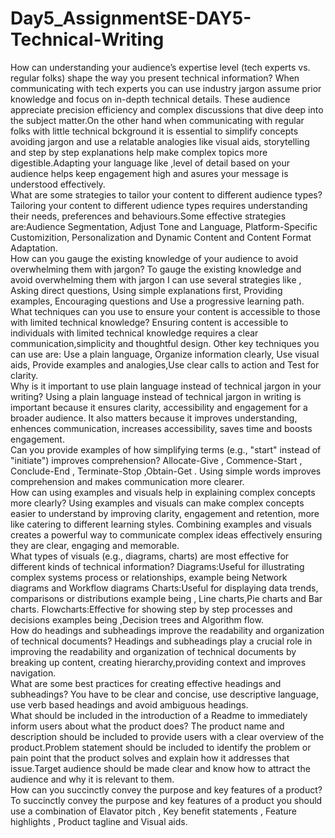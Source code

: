 # Day5_AssignmentSE-DAY5-Technical-Writing
How can understanding your audience’s expertise level (tech experts vs. regular folks) shape the way you present technical information?                                                   When communicating with tech experts you can use industry jargon assume prior knowledge and focus on in-depth technical details. These audience appreciate precision efficiency and complex discussions that dive deep into the subject matter.On the other hand when communicating with regular folks with little technical bckground it is essential to simplify concepts avoiding jargon and use a relatable analogies like visual aids, storytelling and step by step explanations help make complex topics more digestible.Adapting your language like ,level of detail based on your audience helps keep engagement high and asures your message is understood effectively.     
What are some strategies to tailor your content to different audience types?                                                                                                              Tailoring your content to different udience types requires understanding their needs, preferences and behaviours.Some effective strategies are:Audience Segmentation, Adjust Tone and Language, Platform-Specific Customizition, Personalization and Dynamic Content and Content Format Adaptation.           
How can you gauge the existing knowledge of your audience to avoid overwhelming them with jargon?                                                                                         To gauge the existing knowledge and avoid overwhelming them with jargon I can use several strategies like , Asking direct questions, Using simple explanations first, Providing examples, Encouraging questions and Use a progressive learning path.            
What techniques can you use to ensure your content is accessible to those with limited technical knowledge?                                                                               Ensuring content is accessible to individuals with limited technical knowledge requires a clear communication,simplicity and thoughtful design. Other key techniques you can use are: Use a plain language, Organize information clearly, Use visual aids, Provide examples and analogies,Use clear calls to action and Test for clarity.               
Why is it important to use plain language instead of technical jargon in your writing?                                                                                                    Using a plain language instead of technical jargon in writing is important because it ensures clarity, accessibility and engagement for a broader audience. It also matters because it improves understanding, enhences communication, increases accessibility, saves time and boosts engagement.               
Can you provide examples of how simplifying terms (e.g., "start" instead of "initiate") improves comprehension?                                                                           Allocate-Give , Commence-Start , Conclude-End , Terminate-Stop ,Obtain-Get . Using simple words improves comprehension and makes communication more clearer.       
How can using examples and visuals help in explaining complex concepts more clearly?                                                                                                      Using examples and visuals can make complex concepts easier to understand by improving clarity, engagement and retention, more like catering to different learning styles. Combining examples and visuals creates a powerful way to communicate complex ideas effectively ensuring they are clear, engaging and memorable.           
What types of visuals (e.g., diagrams, charts) are most effective for different kinds of technical information?                                                                           Diagrams:Useful for illustrating complex systems process or relationships, example being Network diagrams and Workflow diagrams                                                           Charts:Useful for displaying data trends, comparisons or distributions example being , Line charts,Pie charts and Bar charts.                                                             Flowcharts:Effective for showing step by step processes and decisions examples being ,Decision trees and Algorithm flow.            
How do headings and subheadings improve the readability and organization of technical documents?                                                                                          Headings and subheadings play a crucial role in improving the readability and organization of technical documents by breaking up content, creating hierarchy,providing context and improves navigation.        
What are some best practices for creating effective headings and subheadings?                                                                                                             You have to be clear and concise, use descriptive language, use verb based headings and avoid ambiguous headings.            
What should be included in the introduction of a Readme to immediately inform users about what the product does?                                                                          The product name and description should be included to provide users with a clear overview of the product.Problem statement should be included to identify the problem or pain point that the product solves and explain how it addresses that issue.Target audience should be made clear and know how to attract the audience and why it is relevant to them.                   
How can you succinctly convey the purpose and key features of a product?
To succinctly convey the purpose and key features of a product you should use a combination of Elavator pitch , Key benefit statements , Feature highlights , Product tagline and Visual aids.
